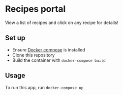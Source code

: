 # Recipes portal

View a list of recipes and click on any recipe for details!

## Set up

* Ensure [Docker compose](https://docs.docker.com/compose/) is installed
* Clone this repository
* Build the container with `docker-compose build`

## Usage

To run this app, run `docker-compose up`
